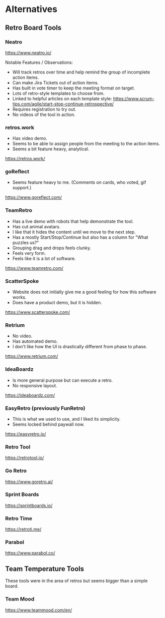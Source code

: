 # Alternatives

## Retro Board Tools

### Neatro

<https://www.neatro.io/>

Notable Features / Observations:

* Will track retros over time and help remind the group of incomplete action items.
* Can make Jira Tickets out of action items.
* Has built in vote timer to keep the meeting format on target.
* Lots of retro-style templates to choose from.
* Linked to helpful articles on each template style: <https://www.scrum-tips.com/agile/start-stop-continue-retrospective/>
* Requires registration to try out.
* No videos of the tool in action.

### retros.work

* Has video demo.
* Seems to be able to assign people from the meeting to the action items.
* Seems a bit feature heavy, analytical.

<https://retros.work/>

### goReflect

* Seems feature heavy to me. (Comments on cards, who voted, gif support.)

<https://www.goreflect.com/>

### TeamRetro

* Has a live demo with robots that help demonstrate the tool.
* Has cut animal avatars.
* I like that it hides the content until we move to the next step.
* Has a mostly Start/Stop/Continue but also has a column for "What puzzles us?"
* Grouping drag and drops feels clunky.
* Feels very form. 
* Feels like it is a lot of software.

<https://www.teamretro.com/>

### ScatterSpoke

* Website does not initially give me a good feeling for how this software works.
* Does have a product demo, but it is hidden.

<https://www.scatterspoke.com/>

### Retrium

* No video.
* Has automated demo.
* I don't like how the UI is drastically different from phase to phase.

<https://www.retrium.com/>

### IdeaBoardz

* Is more general purpose but can execute a retro.
* No responsive layout.

<https://ideaboardz.com/>

### EasyRetro (previously FunRetro)

* This is what we used to use, and I liked its simplicity.
* Seems locked behind paywall now.

<https://easyretro.io/>

### Retro Tool

<https://retrotool.io/>

### Go Retro

<https://www.goretro.ai/>

### Sprint Boards

<https://sprintboards.io/>

### Retro Time

<https://retroti.me/>

### Parabol

<https://www.parabol.co/>

## Team Temperature Tools

These tools were in the area of retros but seems bigger than a simple board.

### Team Mood

<https://www.teammood.com/en/>